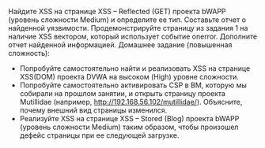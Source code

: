 Найдите XSS на странице XSS – Reflected (GET) проекта bWAPP (уровень сложности Medium) и определите ее тип. Составьте отчет о найденной уязвимости.
Продемонстрируйте страницу из задания 1 на наличие XSS вектором, который использует событие onerror. Дополните отчет найденной информацией.
Домашнее задание (повышенная сложность):

* Попробуйте самостоятельно найти и реализовать XSS на странице XSS(DOM) проекта DVWA на высоком (High) уровне сложности.
* Попробуйте самостоятельно активировать CSP в ВМ, которую мы собирали на прошлом занятии, и открыть страницу проекта Mutillidae (например, http://192.168.56.102/mutillidae/). Объясните, почему внешний вид страницы изменился.
* Реализуйте XSS на странице XSS – Stored (Blog) проекта bWAPP (уровень сложности Medium) таким образом, чтобы произошел дефейс страницы при ее следующей загрузке.